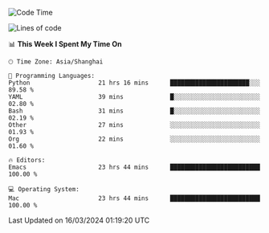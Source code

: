 <!--START_SECTION:waka-->
![Code Time](http://img.shields.io/badge/Code%20Time-1%2C852%20hrs%2045%20mins-blue)

![Lines of code](https://img.shields.io/badge/From%20Hello%20World%20I%27ve%20Written-291.6%20thousand%20lines%20of%20code-blue)

📊 **This Week I Spent My Time On** 

```text
🕑︎ Time Zone: Asia/Shanghai

💬 Programming Languages: 
Python                   21 hrs 16 mins      ██████████████████████░░░   89.58 % 
YAML                     39 mins             █░░░░░░░░░░░░░░░░░░░░░░░░   02.80 % 
Bash                     31 mins             █░░░░░░░░░░░░░░░░░░░░░░░░   02.19 % 
Other                    27 mins             ░░░░░░░░░░░░░░░░░░░░░░░░░   01.93 % 
Org                      22 mins             ░░░░░░░░░░░░░░░░░░░░░░░░░   01.60 % 

🔥 Editors: 
Emacs                    23 hrs 44 mins      █████████████████████████   100.00 % 

💻 Operating System: 
Mac                      23 hrs 44 mins      █████████████████████████   100.00 % 
```


 Last Updated on 16/03/2024 01:19:20 UTC
<!--END_SECTION:waka-->
